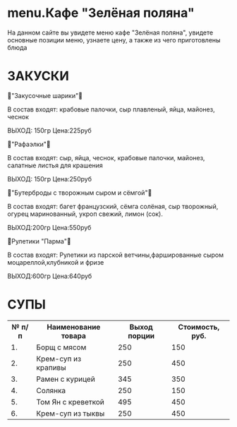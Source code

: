 # menu.Кафе "Зелёная поляна"
На данном сайте вы увидете меню кафе "Зелёная поляна", увидете основные позиции меню, узнаете цену, а также из чего приготовлены блюда
<h1>ЗАКУСКИ</h1>
<p>🥮"Закусочные шарики"🥮</p>
  В состав входят: крабовые палочки, сыр плавленый, яйца, майонез, чеснок
  <p>ВЫХОД: 150гр                 Цена:225руб</p>
<p>🍥"Рафаэлки"🍥</p>
В состав входят: сыр, яйца, чеснок, крабовые палочки, майонез, салатные листья для крашения
<p>ВЫХОД: 150гр                  Цена:250руб</p>
<p>
<p>🦪"Бутерброды с творожным сыром и сёмгой"🦪</p>
В состав входят: багет французский, сёмга солёная, сыр творожный, огурец маринованный, укроп свежий, лимон (сок).
<p>ВЫХОД:200гр                          Цена:550руб</p>
<p>🍠Рулетики "Парма"🍠</p>
В состав входят: Рулетики из парской ветчины,фаршированные сыром моцареллой,клубникой и фризе
<p>ВЫХОД:600гр                          Цена:640руб</p>
<h1>СУПЫ</h1

<table>
<table>

  <tr>
    <th>№ п/п</th>
    <th>Наименование товара</th>
    <th>Выход порции</th>
    <th>Стоимость, руб.</th>
  </tr>
  <tr>
    <td>1.</td>
    <td>Борщ с мясом</td><td>250</td><td>150</td>
  <tr>
     <td>2.</td>
    <td>Крем-суп из крапивы</td><td>250</td><td>450</td>
    <tr>
    <td>3.</td>
    <td>Рамен с курицей</td><td>345</td><td>350</td>
  <tr>
   <tr>
    <td>4.</td>
    <td>Солянка</td><td>250</td><td>150</td>
  <tr>
    <td>5.</td>
    <td>Том Ян с креветкой</td><td>495</td><td>450</td>
  <tr>
  <td>6.</td>
  <td>Крем-суп из тыквы</td><td>250</td><td>450</td>
  <tr>
